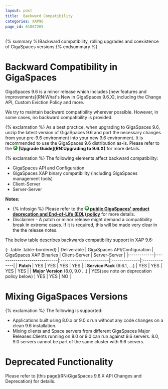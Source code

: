 ```yaml
---
layout: post
title:  Backward Compatibility
categories: XAP96
page_id: 61867265
---
```


{% summary %}Backward compatibility, rolling upgrades and coexistence of GigaSpaces versions.{% endsummary %}

# Backward Compatibility in GigaSpaces

GigaSpaces 9.6 is a minor release which includes [new features and improvements](RN:What's New in GigaSpaces 9.6.X), including the Change API, Custom Eviction Policy and more.

We try to maintain backward compatibility wherever possible. However, in some cases, no backward compatibility is provided.

{% exclamation %} As a best practice, when upgrading to GigaSpaces 9.6, unzip the latest version of GigaSpaces 9.6 and port the necessary changes from your pre-9.6 environment into your new 9.6 environment. It is recommended to use the GigaSpaces 9.6 distribution as-is. Please refer to the ![referto.gif](/attachment_files/referto.gif) **[Upgrade Guide](RN:Upgrading to 9.6.X)** for more details. 

{% exclamation %} The following elements affect backward compatibility:

- GigaSpaces API and Configuration
- GigaSpaces XAP binary compatibility (including GigaSpaces management tools)
- Client-Server
- Server-Server

**Notes:**

- {% infosign %} Please refer to the ![referto.gif](/attachment_files/referto.gif) **[public GigaSpaces' product deprecation and End-of-Life (EOL) policy](http://www.gigaspaces.com/EOL)** for more details.
- Disclaimer - A patch or minor release might demand a compatibility break in extreme cases. If it is required, this will be made very clear in the the release notes.

The below table describes backwards compatibility support in XAP 9.6: 


{: .table .table-bordered}
| Deliverable | GigaSpaces API/Configuration | GigaSpaces XAP Binaries | Client-Server | Server-Server |
|:------------|:-----------------------------|:------------------------|:--------------|:--------------|
| **Patch** | YES | YES | YES | YES | 
| **Service Pack** (9.6.1, ...) | YES | YES | YES | YES | 
| **Major Version** (8.0, 9.0 ...) | YES(see note on deprecation policy below) | YES | YES | NO |

# Mixing GigaSpaces Versions

{% exclamation %} The following is supported:

- Applications built using 8.0.x or 9.0.x run without any code changes on a clean 9.6 installation.
- Mixing clients and Space servers from different GigaSpaces Major Releases:Clients running on 8.0 or 9.0 can run against 9.6 servers. 8.0, 9.0 servers cannot be part of the same cluster with 9.6 servers. 

# Deprecated Functionality

Please refer to [this page](RN:GigaSpaces 9.6.X API Changes and Deprecation) for details.
